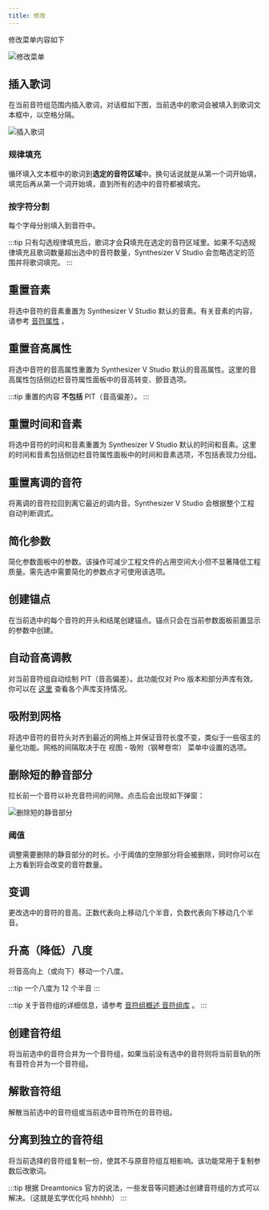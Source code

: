 ```yaml
---
title: 修改
---
```


修改菜单内容如下

![修改菜单](/docs/main_docs/menu/modify/1.png)

## 插入歌词

在当前音符组范围内插入歌词，对话框如下图，当前选中的歌词会被填入到歌词文本框中，以空格分隔。

![插入歌词](/docs/main_docs/menu/modify/2.png)

### 规律填充

循环填入文本框中的歌词到**选定的音符区域**中。换句话说就是从第一个词开始填，填完后再从第一个词开始填，直到所有的选中的音符都被填完。

### 按字符分割

每个字母分别填入到音符中。

:::tip
只有勾选规律填充后，歌词才会**只**填充在选定的音符区域里。如果不勾选规律填充且歌词数量超出选中的音符数量，Synthesizer V Studio 会忽略选定的范围并将歌词填完。
:::

## 重置音素

将选中音符的音素重置为 Synthesizer V Studio 默认的音素。有关音素的内容，请参考 [音符属性](../sidebar/settings.md) 。

## 重置音高属性

将选中音符的音高属性重置为 Synthesizer V Studio 默认的音高属性。这里的音高属性包括侧边栏音符属性面板中的音高转变、颤音选项。

:::tip
重置的内容 **不包括** PIT（音高偏差）。
:::

## 重置时间和音素

将选中音符的时间和音素重置为 Synthesizer V Studio 默认的时间和音素。这里的时间和音素包括侧边栏音符属性面板中的时间和音素选项，不包括表现力分组。

## 重置离调的音符

将离调的音符拉回到离它最近的调内音。Synthesizer V Studio 会根据整个工程自动判断调式。

## 简化参数

简化参数面板中的参数。该操作可减少工程文件的占用空间大小但不显著降低工程质量。需先选中需要简化的参数点才可使用该选项。

## 创建锚点

在当前选中的每个音符的开头和结尾创建锚点。锚点只会在当前参数面板前置显示的参数中创建。

## 自动音高调教

对当前音符组自动绘制 PIT（音高偏差）。此功能仅对 Pro 版本和部分声库有效。你可以在 [这里](../../speed_start/voice_data/about.md) 查看各个声库支持情况。

## 吸附到网格

将选中音符的音符头对齐到最近的网格上并保证音符长度不变，类似于一些宿主的量化功能。网格的间隔取决于在 视图 - 吸附（钢琴卷帘） 菜单中设置的选项。

## 删除短的静音部分

拉长前一个音符以补充音符间的间隙。点击后会出现如下弹窗：

![删除短的静音部分](/docs/main_docs/menu/modify/3.png)

### 阈值

调整需要删除的静音部分的时长。小于阈值的空隙部分将会被删除，同时你可以在上方看到将会改变的音符数量。

## 变调

更改选中的音符的音高。正数代表向上移动几个半音，负数代表向下移动几个半音。

## 升高（降低）八度

将音高向上（或向下）移动一个八度。

:::tip
一个八度为 12 个半音
:::

:::tip
关于音符组的详细信息，请参考 [音符组概述 音符组库](../sidebar/note_properties.md) 。
:::

## 创建音符组

将当前选中的音符合并为一个音符组，如果当前没有选中的音符则将当前音轨的所有音符合并为一个音符组。

## 解散音符组

解散当前选中的音符组或当前选中音符所在的音符组。

## 分离到独立的音符组

将当前选择的音符组复制一份，使其不与原音符组互相影响。该功能常用于复制参数后改歌词。

:::tip
根据 Dreamtonics 官方的说法，一些发音等问题通过创建音符组的方式可以解决。（这就是玄学优化吗 hhhhh）
:::